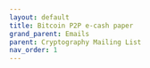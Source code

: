 ```yaml
---
layout: default
title: Bitcoin P2P e-cash paper
grand_parent: Emails
parent: Cryptography Mailing List
nav_order: 1
---
```

